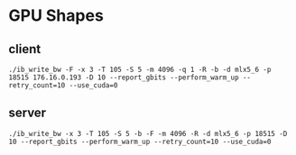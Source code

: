 # GPU Shapes

## client
``
./ib_write_bw -F -x 3 -T 105 -S 5 -m 4096 -q 1 -R -b -d mlx5_6 -p 18515 176.16.0.193 -D 10 --report_gbits --perform_warm_up --retry_count=10 --use_cuda=0
``

## server 
``
./ib_write_bw -x 3 -T 105 -S 5 -b -F -m 4096 -R -d mlx5_6 -p 18515 -D 10 --report_gbits --perform_warm_up --retry_count=10 --use_cuda=0
``
